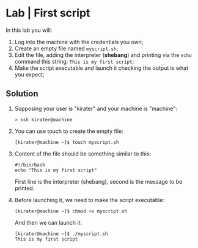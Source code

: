 # Lab | First script

In this lab you will:

1. Log into the machine with the credentials you own;
2. Create an empty file named `myscript.sh`;
3. Edit the file, adding the interpreter (**shebang**) and printing via the
   `echo` command this string: `This is my first script`;
4. Make the script executable and launch it checking the output is what you
   expect;

## Solution

1. Supposing your user is "kirater" and your machine is "machine":

   ```console
   > ssh kirater@machine
   ```

2. You can use touch to create the empty file:

   ```console
   [kirater@machine ~]$ touch myscript.sh
   ```

3. Content of the file should be something similar to this:

   ```console
   #!/bin/bash
   echo "This is my first script"
   ```

   First line is the interpreter (shebang), second is the message to be printed.

4. Before launching it, we need to make the script executable:

   ```console
   [kirater@machine ~]$ chmod +x myscript.sh
   ```

   And then we can launch it:

   ```console
   [kirater@machine ~]$ ./myscript.sh
   This is my first script
   ```
